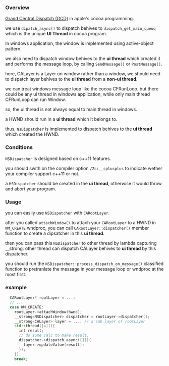 ### Overview
  [Grand Central Dispatch (GCD)](https://developer.apple.com/library/archive/documentation/General/Conceptual/ConcurrencyProgrammingGuide/OperationQueues/OperationQueues.html) in apple's cocoa programming.
  
we use `dipatch_async()` to dispatch behives to `dispatch_get_main_queuq` which is the unique **UI Thread** in cocoa program.

In windows application, the window is implemented using active-object pattern. 

we also need to dispatch window behives to the **ui thread** which created it and performs the message loop, by calling `SendMessage()` or `PostMessage()`.

here, CALayer is a Layer on window rather than a window, we should need to dispatch layer behives to the **ui thread** from a **non-ui thread**.

we can treat windows message loop like the cocoa CFRunLoop. but there could be any ui thread in windows application, while only main thread CFRunLoop can run Window.

so, the ui thread is not always equal to main thread in windows.

a HWND should run in a **ui thread** which it belongs to. 

thus, `NsDispatcher` is implemented to dispatch behives to the **ui thread** which created the HWND.

### Conditions
`NSDispatcher` is designed based on c++11 features.

you should swith on the compiler option `/Zc:__cplusplus` to indicate wether your compiler support c++11 or not.

a `HSDispatcher` should be created in the **ui thread**, otherwise it would throw and abort your program.

### Usage
you can easily use `NSDispatcher` with `CARootLayer`.

after you called `attachWindow()` to attach your `CARootLayer` to a HWND in `WM_CREATE` wndproc, you can call `CARootLayer::dispatcher()` member function to create a dipsatcher in this **ui thread**.

then you can pass this `NSDispatcher` to other thread by lambda capturing __strong<NSDispatcher>. other thread can dispatch CALayer behives to **ui thread** by this dispatcher.

you should run the `NSDispatcher::process_dispatch_on_message()` classified function to pretranlate the message in your message loop or wndproc at the most first. 
### example

```c++
  CARootLayer* rootLayer = ...;
  // ...
  case WM_CREATE:
    rootLayer->attachWindow(hwnd);
    __strong<NSDispatcher> dispatcher = rootLayer->dispatcher();
    __strong<CALayer> layer = ...; // a sub layer of rootLayer
    std::thread([=](){
      int result;
      // do some calc to make result.
      dispatcher->dispatch_async([](){
        layer->updateValue(result);
      });
    });
    break;
```














